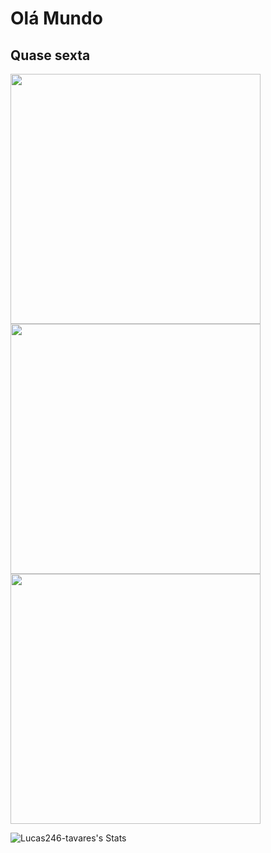 # Olá Mundo
## Quase sexta
<img src="https://camo.githubusercontent.com/63b3bba625c26e26c5c8c38f221d5ef3ac7fc5ec45585e5eb388704d82df90d7/68747470733a2f2f6769746875622d726561646d652d73746174732e76657263656c2e6170702f6170692f746f702d6c616e67732f3f757365726e616d653d4c756361733234362d74617661726573267468656d653d6e6f72642673686f775f69636f6e733d7472756526686964655f626f726465723d66616c7365266c61796f75743d636f6d70616374" width="400" />
<img src="https://camo.githubusercontent.com/7e308eb7fe1b85fa3d1e548f0ec9908cf3a2c8a307325823b9055399da412f07/68747470733a2f2f6769746875622d726561646d652d73747265616b2d73746174732e6865726f6b756170702e636f6d2f3f757365723d4c756361733234362d74617661726573267468656d653d6e6f726426686964655f626f726465723d66616c7365" width="400" />
<img src="https://camo.githubusercontent.com/67aa4d7266a63ae9cca90b2ef2d06c339bcbe3238a72a2b507b651c5d17bd067/68747470733a2f2f6769746875622d726561646d652d73746174732e76657263656c2e6170702f6170693f757365726e616d653d4c756361733234362d74617661726573267468656d653d6e6f72642673686f775f69636f6e733d7472756526686964655f626f726465723d66616c736526636f756e745f707269766174653d66616c7365" width="400" />


![Lucas246-tavares's Stats](https://github-readme-stats.vercel.app/api?username=Lucas246-tavares&theme=nord&show_icons=true&hide_border=false&count_private=true)
